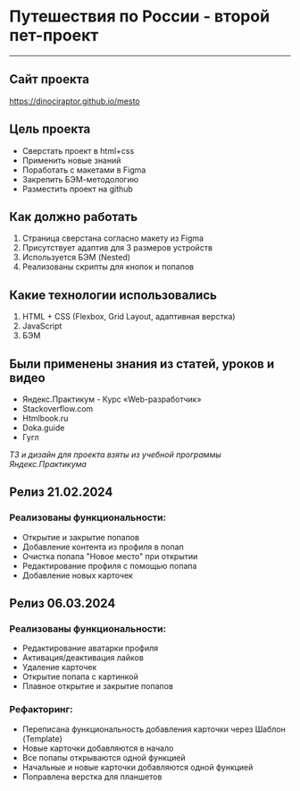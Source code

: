 # Путешествия по России - второй пет-проект
---
## Сайт проекта
https://dinociraptor.github.io/mesto

## Цель проекта
* Сверстать проект в html+css
* Применить новые знаний
* Поработать с макетами в Figma
* Закрепить БЭМ-методологию
* Разместить проект на github

## Как должно работать
1. Страница сверстана согласно макету из Figma
2. Присутствует адаптив для 3 размеров устройств
3. Используется БЭМ (Nested)
4. Реализованы скрипты для кнопок и попапов

## Какие технологии использовались
1. HTML + CSS (Flexbox, Grid Layout, адаптивная верстка)
2. JavaScript
3. БЭМ

## Были применены знания из статей, уроков и видео
* Яндекс.Практикум - Курс «Web-разработчик»
* Stackoverflow.com
* Htmlbook.ru
* Doka.guide
* Гугл

_ТЗ и дизайн для проекта взяты из учебной программы Яндекс.Практикума_

## Релиз 21.02.2024
### Реализованы функциональности: 
* Открытие и закрытие попапов 
* Добавление контента из профиля в попап
* Очистка попапа "Новое место" при открытии
* Редактирование профиля с помощью попапа
* Добавление новых карточек

## Релиз 06.03.2024
### Реализованы функциональности:
* Редактирование аватарки профиля
* Активация/деактивация лайков
* Удаление карточек
* Открытие попапа с картинкой
* Плавное открытие и закрытие попапов

### Рефакторинг:
* Переписана функциональность добавления карточки через Шаблон (Template)
* Новые карточки добавляются в начало
* Все попапы открываются одной функцией
* Начальные и новые карточки добавляются одной функцией
* Поправлена верстка для планшетов 